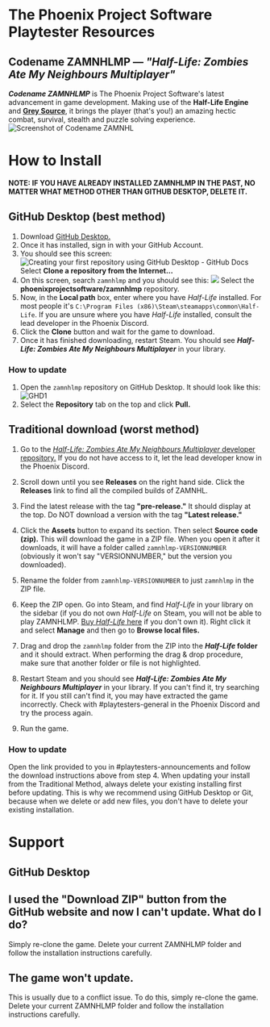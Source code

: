 # The Phoenix Project Software Playtester Resources
## Codename ZAMNHLMP — *"Half-Life: Zombies Ate My Neighbours Multiplayer"*
***Codename ZAMNHLMP*** is The Phoenix Project Software's latest advancement in game development. Making use of the **Half-Life Engine** and [**Grey Source**](https://moddb.com/engines/grey-source), it brings the player (that's you!) an amazing hectic combat, survival, stealth and puzzle solving experience.
![Screenshot of Codename ZAMNHL](https://media.moddb.com/images/members/5/4383/4382734/profile/unknown_1.png)


# How to Install
**NOTE: IF YOU HAVE ALREADY INSTALLED ZAMNHLMP IN THE PAST, NO MATTER WHAT METHOD OTHER THAN GITHUB DESKTOP, DELETE IT.**
## GitHub Desktop (best method)
1. Download [GitHub Desktop.](https://desktop.github.com/)
2. Once it has installed, sign in with your GitHub Account.
3. You should see this screen:
    ![Creating your first repository using GitHub Desktop - GitHub Docs](https://docs.github.com/assets/images/help/desktop/lets-get-started.png)
    Select **Clone a repository from the Internet...**
 4. On this screen, search `zamnhlmp` and you should see this:
	  ![](https://i.imgur.com/UPlPj3v.png)
	  Select the **phoenixprojectsoftware/zamnhlmp** repository.
4. Now, in the **Local path** box, enter where you have *Half-Life* installed. For most people it's `C:\Program Files (x86)\Steam\steamapps\common\Half-Life`. If you are unsure where you have *Half-Life* installed, consult the lead developer in the Phoenix Discord.
5. Click the **Clone** button and wait for the game to download.
6. Once it has finished downloading, restart Steam. You should see ***Half-Life: Zombies Ate My Neighbours Multiplayer*** in your library.
### How to update
1. Open the `zamnhlmp` repository on GitHub Desktop. It should look like this:
	![GHD1](https://i.imgur.com/N9qbEB4.png)
2. Select the **Repository** tab on the top and click **Pull.**

## Traditional download (worst method)
1. Go to the [*Half-Life: Zombies Ate My Neighbours Multiplayer* developer repository.](https://github.com/phoenixprojectsoftware/zamnhlmp) If you do not have access to it, let the lead developer know in the Phoenix Discord.
2. Scroll down until you see **Releases** on the right hand side. Click the **Releases** link to find all the compiled builds of ZAMNHL.

3. Find the latest release with the tag **"pre-release."** It should display at the top. Do NOT download a version with the tag **"Latest release."**
4. Click the **Assets** button to expand its section. Then select **Source code (zip).** This will download the game in a ZIP file. When you open it after it downloads, it will have a folder called `zamnhlmp-VERSIONNUMBER` (obviously it won't say "VERSIONNUMBER," but the version you downloaded).
5. Rename the folder from `zamnhlmp-VERSIONNUMBER` to just `zamnhlmp` in the ZIP file.
6. Keep the ZIP open. Go into Steam, and find *Half-Life* in your library on the sidebar (if you do not own *Half-Life* on Steam, you will not be able to play ZAMNHLMP. [Buy *Half-Life* here](https://store.steampowered.com/app/70) if you don't own it). Right click it and select **Manage** and then go to **Browse local files.**
7. Drag and drop the `zamnhlmp` folder from the ZIP into the ***Half-Life* folder** and it should extract. When performing the drag & drop procedure, make sure that another folder or file is not highlighted.
8. Restart Steam and you should see ***Half-Life: Zombies Ate My Neighbours Multiplayer*** in your library. If you can't find it, try searching for it. If you still can't find it, you may have extracted the game incorrectly. Check with #playtesters-general in the Phoenix Discord and try the process again.
9. Run the game.
### How to update
Open the link provided to you in #playtesters-announcements and follow the download instructions above from step 4. When updating your install from the Traditional Method, always delete your existing installing first before updating. This is why we recommend using GitHub Desktop or Git, because when we delete or add new files, you don't have to delete your existing installation.

# Support
## GitHub Desktop
## I used the "Download ZIP" button from the GitHub website and now I can't update. What do I do?
Simply re-clone the game. Delete your current ZAMNHLMP folder and follow the installation instructions carefully.

## The game won't update.
This is usually due to a conflict issue. To do this, simply re-clone the game. Delete your current ZAMNHLMP folder and follow the installation instructions carefully.